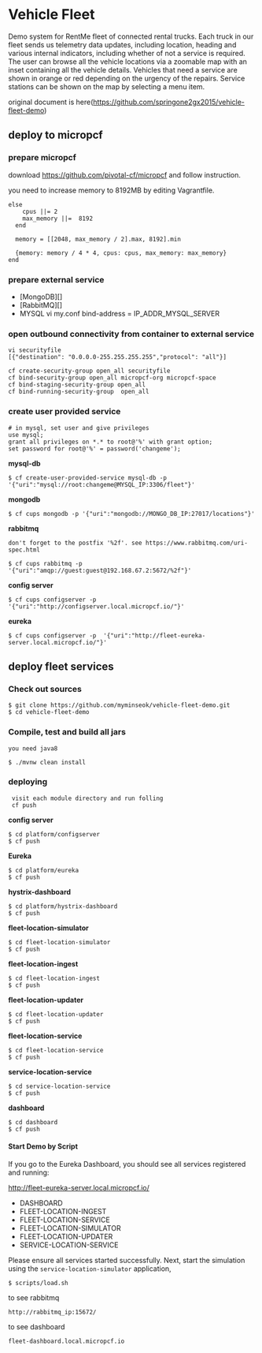 Vehicle Fleet
=============

Demo system for RentMe fleet of connected rental trucks. Each truck in
our fleet sends us telemetry data updates, including location, heading
and various internal indicators, including whether of not a service is
required. The user can browse all the vehicle locations via a zoomable
map with an inset containing all the vehicle details. Vehicles that
need a service are shown in orange or red depending on the urgency of
the repairs. Service stations can be shown on the map by selecting a
menu item.

original document is here(https://github.com/springone2gx2015/vehicle-fleet-demo)


## deploy to micropcf

### prepare micropcf

download https://github.com/pivotal-cf/micropcf and follow instruction.

you need to increase memory to 8192MB by editing Vagrantfile.

    else
        cpus ||= 2
        max_memory ||=  8192
      end

      memory = [[2048, max_memory / 2].max, 8192].min

      {memory: memory / 4 * 4, cpus: cpus, max_memory: max_memory}
    end


### prepare external service

* [MongoDB][]
* [RabbitMQ][]
* MYSQL
    vi my.conf
    bind-address = IP_ADDR_MYSQL_SERVER




### open outbound connectivity from container to external service
    vi securityfile
    [{"destination": "0.0.0.0-255.255.255.255","protocol": "all"}]

    cf create-security-group open_all securityfile
    cf bind-security-group open_all micropcf-org micropcf-space
    cf bind-staging-security-group open_all
    cf bind-running-security-group  open_all


### create user provided service

    # in mysql, set user and give privileges
    use mysql;
    grant all privileges on *.* to root@'%' with grant option;
    set password for root@'%' = password('changeme');

**mysql-db**

    $ cf create-user-provided-service mysql-db -p '{"uri":"mysql://root:changeme@MYSQL_IP:3306/fleet"}'

**mongodb**

    $ cf cups mongodb -p '{"uri":"mongodb://MONGO_DB_IP:27017/locations"}'

**rabbitmq**

    don't forget to the postfix '%2f'. see https://www.rabbitmq.com/uri-spec.html

    $ cf cups rabbitmq -p '{"uri":"amqp://guest:guest@192.168.67.2:5672/%2f"}'

**config server**

    $ cf cups configserver -p  '{"uri":"http://configserver.local.micropcf.io/"}'

**eureka**

    $ cf cups configserver -p  '{"uri":"http://fleet-eureka-server.local.micropcf.io/"}'

## deploy fleet services

### Check out sources

	$ git clone https://github.com/myminseok/vehicle-fleet-demo.git
    $ cd vehicle-fleet-demo


### Compile, test and build all jars
    you need java8

	$ ./mvnw clean install


### deploying

     visit each module directory and run folling
     cf push

**config server**

	$ cd platform/configserver
	$ cf push

**Eureka**

	$ cd platform/eureka
	$ cf push

**hystrix-dashboard**

	$ cd platform/hystrix-dashboard
	$ cf push

**fleet-location-simulator**

	$ cd fleet-location-simulator
	$ cf push

**fleet-location-ingest**

	$ cd fleet-location-ingest
	$ cf push

**fleet-location-updater**

    $ cd fleet-location-updater
    $ cf push

**fleet-location-service**

	$ cd fleet-location-service
	$ cf push

**service-location-service**

	$ cd service-location-service
	$ cf push

**dashboard**

	$ cd dashboard
	$ cf push


#### Start Demo by Script

If you go to the Eureka Dashboard, you should see all services registered and running:

http://fleet-eureka-server.local.micropcf.io/

* DASHBOARD
* FLEET-LOCATION-INGEST
* FLEET-LOCATION-SERVICE
* FLEET-LOCATION-SIMULATOR
* FLEET-LOCATION-UPDATER
* SERVICE-LOCATION-SERVICE

Please ensure all services started successfully. Next, start the simulation using the `service-location-simulator` application,

    $ scripts/load.sh


to see rabbitmq

    http://rabbitmq_ip:15672/

to see dashboard

    fleet-dashboard.local.micropcf.io
